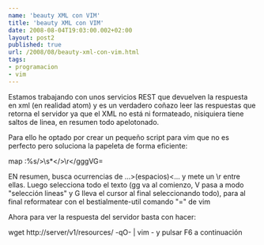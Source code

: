 ```yaml
---
name: 'beauty XML con VIM'
title: 'beauty XML con VIM'
date: 2008-08-04T19:03:00.002+02:00
layout: post2
published: true
url: /2008/08/beauty-xml-con-vim.html
tags: 
- programacion
- vim
---
```


Estamos trabajando con unos servicios REST que devuelven la respuesta en xml (en realidad atom) y es un verdadero coñazo leer las respuestas que retorna el servidor ya que el XML no está ni formateado, nisiquiera tiene saltos de linea, en resumen todo apelotonado.  
  
Para ello he optado por crear un pequeño script para vim que no es perfecto pero soluciona la papeleta de forma eficiente:  
  
map <F6> :%s/>\\s\*</>\\r</g<CR>ggVG=  
  
EN resumen, busca ocurrencias de ...>(espacios)<... y mete un \\r entre ellas. Luego selecciona todo el texto (gg va al comienzo, V pasa a modo "selección lineas" y G lleva el cursor al final seleccionando todo), para al final reformatear con el bestialmente-util comando "=" de vim  
  
Ahora para ver la respuesta del servidor basta con hacer:  
  
wget http://server/v1/resources/ -qO- | vim - y pulsar F6 a continuación